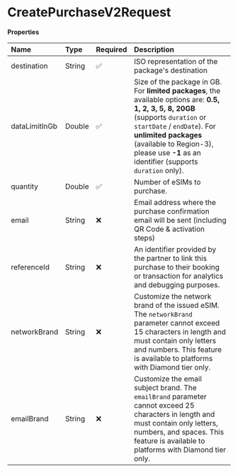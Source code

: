 # CreatePurchaseV2Request

**Properties**

| Name          | Type   | Required | Description                                                                                                                                                                                                                                                                       |
| :------------ | :----- | :------- | :-------------------------------------------------------------------------------------------------------------------------------------------------------------------------------------------------------------------------------------------------------------------------------- |
| destination   | String | ✅       | ISO representation of the package's destination                                                                                                                                                                                                                                   |
| dataLimitInGb | Double | ✅       | Size of the package in GB. For **limited packages**, the available options are: **0.5, 1, 2, 3, 5, 8, 20GB** (supports `duration` or `startDate` / `endDate`). For **unlimited packages** (available to Region-3), please use **-1** as an identifier (supports `duration` only). |
| quantity      | Double | ✅       | Number of eSIMs to purchase.                                                                                                                                                                                                                                                      |
| email         | String | ❌       | Email address where the purchase confirmation email will be sent (including QR Code & activation steps)                                                                                                                                                                           |
| referenceId   | String | ❌       | An identifier provided by the partner to link this purchase to their booking or transaction for analytics and debugging purposes.                                                                                                                                                 |
| networkBrand  | String | ❌       | Customize the network brand of the issued eSIM. The `networkBrand` parameter cannot exceed 15 characters in length and must contain only letters and numbers. This feature is available to platforms with Diamond tier only.                                                      |
| emailBrand    | String | ❌       | Customize the email subject brand. The `emailBrand` parameter cannot exceed 25 characters in length and must contain only letters, numbers, and spaces. This feature is available to platforms with Diamond tier only.                                                            |
